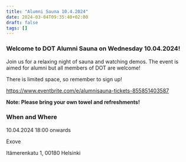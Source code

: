 ```yaml
---
title: "Alumni Sauna 10.4.2024"
date: 2024-03-04T09:35:40+02:00
draft: false
tags: []
---
```


### Welcome to DOT Alumni Sauna on Wednesday 10.04.2024!

Join us for a relaxing night of sauna and watching demos. The event is aimed for alumni but all members of DOT are welcome!

There is limited space, so remember to sign up!

<https://www.eventbrite.com/e/alumnisauna-tickets-855851403587>

**Note: Please bring your own towel and refreshments!**

### When and Where

10.04.2024 18:00 onwards

Exove

Itämerenkatu 1, 00180 Helsinki
